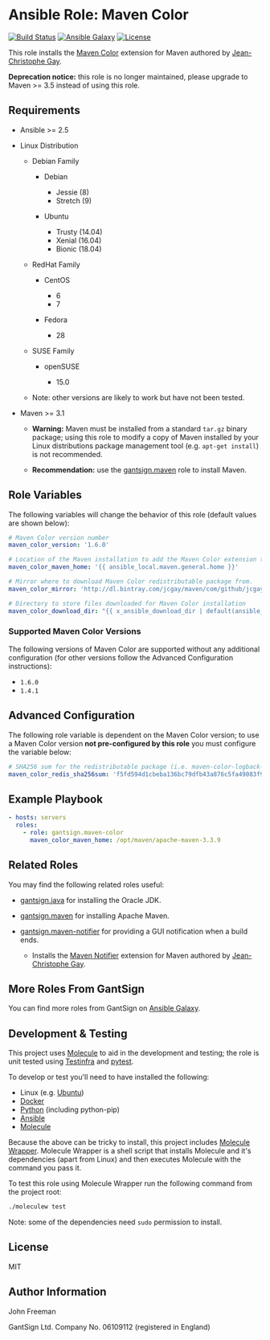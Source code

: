 Ansible Role: Maven Color
=========================

[![Build Status](https://travis-ci.org/gantsign/ansible-role-maven-color.svg?branch=master)](https://travis-ci.org/gantsign/ansible-role-maven-color)
[![Ansible Galaxy](https://img.shields.io/badge/ansible--galaxy-gantsign.maven--color-blue.svg)](https://galaxy.ansible.com/gantsign/maven-color)
[![License](https://img.shields.io/badge/license-MIT-blue.svg)](https://raw.githubusercontent.com/gantsign/ansible-role-maven-color/master/LICENSE)

This role installs the [Maven Color](https://github.com/jcgay/maven-color)
extension for Maven authored by
[Jean-Christophe Gay](https://github.com/jcgay).

**Deprecation notice:** this role is no longer maintained, please upgrade to Maven >= 3.5 instead of using this role.

Requirements
------------

* Ansible >= 2.5

* Linux Distribution

    * Debian Family

        * Debian

            * Jessie (8)
            * Stretch (9)

        * Ubuntu

            * Trusty (14.04)
            * Xenial (16.04)
            * Bionic (18.04)

    * RedHat Family

        * CentOS

            * 6
            * 7

        * Fedora

            * 28

    * SUSE Family

        * openSUSE

            * 15.0

    * Note: other versions are likely to work but have not been tested.

* Maven >= 3.1

    * **Warning:** Maven must be installed from a standard `tar.gz` binary
      package; using this role to modify a copy of Maven installed by your
      Linux distributions package management tool (e.g. `apt-get install`) is
      not recommended.

    * **Recommendation:** use the
      [gantsign.maven](https://galaxy.ansible.com/gantsign/maven) role to
      install Maven.

Role Variables
--------------

The following variables will change the behavior of this role (default values
are shown below):

```yaml
# Maven Color version number
maven_color_version: '1.6.0'

# Location of the Maven installation to add the Maven Color extension to.
maven_color_maven_home: '{{ ansible_local.maven.general.home }}'

# Mirror where to download Maven Color redistributable package from.
maven_color_mirror: 'http://dl.bintray.com/jcgay/maven/com/github/jcgay/maven/color/maven-color-logback/{{ maven_color_version }}'

# Directory to store files downloaded for Maven Color installation
maven_color_download_dir: "{{ x_ansible_download_dir | default(ansible_env.HOME + '/.ansible/tmp/downloads') }}"
```

### Supported Maven Color Versions

The following versions of Maven Color are supported without any additional
configuration (for other versions follow the Advanced Configuration
instructions):

* `1.6.0`
* `1.4.1`

Advanced Configuration
----------------------

The following role variable is dependent on the Maven Color version; to use a
Maven Color version **not pre-configured by this role** you must configure the
variable below:

```yaml
# SHA256 sum for the redistributable package (i.e. maven-color-logback-{{ maven_color_version }}-bundle.tar.gz)
maven_color_redis_sha256sum: 'f5fd594d1cbeba136bc79dfb43a876c5fa49083f97e37fbec81df65dfc87a25b'
```

Example Playbook
----------------

```yaml
- hosts: servers
  roles:
    - role: gantsign.maven-color
      maven_color_maven_home: /opt/maven/apache-maven-3.3.9
```

Related Roles
-------------

You may find the following related roles useful:

* [gantsign.java](https://galaxy.ansible.com/gantsign/java) for installing the
  Oracle JDK.

* [gantsign.maven](https://galaxy.ansible.com/gantsign/maven) for installing
  Apache Maven.

* [gantsign.maven-notifier](https://galaxy.ansible.com/gantsign/maven-notifier)
  for providing a GUI notification when a build ends.

    * Installs the [Maven Notifier](https://github.com/jcgay/maven-notifier)
      extension for Maven authored by
      [Jean-Christophe Gay](https://github.com/jcgay).

More Roles From GantSign
------------------------

You can find more roles from GantSign on
[Ansible Galaxy](https://galaxy.ansible.com/gantsign).

Development & Testing
---------------------

This project uses [Molecule](http://molecule.readthedocs.io/) to aid in the
development and testing; the role is unit tested using
[Testinfra](http://testinfra.readthedocs.io/) and
[pytest](http://docs.pytest.org/).

To develop or test you'll need to have installed the following:

* Linux (e.g. [Ubuntu](http://www.ubuntu.com/))
* [Docker](https://www.docker.com/)
* [Python](https://www.python.org/) (including python-pip)
* [Ansible](https://www.ansible.com/)
* [Molecule](http://molecule.readthedocs.io/)

Because the above can be tricky to install, this project includes
[Molecule Wrapper](https://github.com/gantsign/molecule-wrapper). Molecule
Wrapper is a shell script that installs Molecule and it's dependencies (apart
from Linux) and then executes Molecule with the command you pass it.

To test this role using Molecule Wrapper run the following command from the
project root:

```bash
./moleculew test
```

Note: some of the dependencies need `sudo` permission to install.

License
-------

MIT

Author Information
------------------

John Freeman

GantSign Ltd.
Company No. 06109112 (registered in England)
